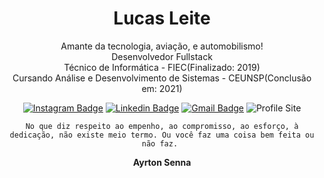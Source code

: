 



<div align="center">
  
# Lucas Leite

Amante da tecnologia, aviação, e automobilismo!
<br>
 Desenvolvedor Fullstack
<br>
 Técnico de Informática - FIEC(Finalizado: 2019)
 <br>
 Cursando Análise e Desenvolvimento de Sistemas - CEUNSP(Conclusão em: 2021)


[![Instagram Badge](https://img.shields.io/badge/-@lrleite__-ff0000?style=flat-square&labelColor=ff0000&logo=instagram&logoColor=white&link=https://www.instagram.com/lrleite_/)](https://www.instagram.com/lrleite_/) 
[![Linkedin Badge](https://img.shields.io/badge/-Lucas%20Leite-ff0000?style=flat-square&logo=Linkedin&logoColor=white&link=https://www.linkedin.com/in/lucas-leite-4ab814183/)](https://www.linkedin.com/in/lucas-leite-4ab814183/) 
[![Gmail Badge](https://img.shields.io/badge/-raphaleite.2002@gmail.com-ff0000?style=flat-square&logo=Gmail&logoColor=white&link=mailto:raphaeleite@gmail.com)](mailto:raphaeleite@gmail.com)
![Profile Site](https://img.shields.io/badge/-My%20Profile%20Site-ff0000?style=flat-square&logoColor=white&link=www.lucasleite.tech)

``No que diz respeito ao empenho, ao compromisso, ao esforço, à dedicação, não existe meio termo. Ou você faz uma coisa bem feita ou não faz.
``

**Ayrton Senna**


</div>

